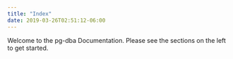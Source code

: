 ```yaml
---
title: "Index"
date: 2019-03-26T02:51:12-06:00
---
```


Welcome to the pg-dba Documentation. Please see the sections on the left to get started.